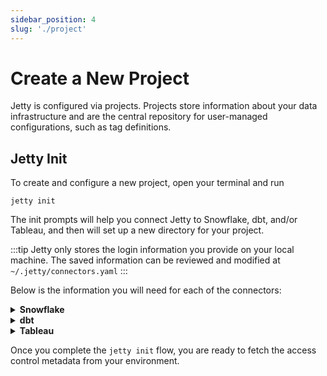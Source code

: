 ```yaml
---
sidebar_position: 4
slug: './project'
---
```


# Create a New Project

Jetty is configured via projects. Projects store information about your data infrastructure and are the central repository for user-managed configurations, such as tag definitions.

## Jetty Init

To create and configure a new project, open your terminal and run

```
jetty init
```

The init prompts will help you connect Jetty to Snowflake, dbt, and/or Tableau, and then will set up a new directory for your project.

:::tip
Jetty only stores the login information you provide on your local machine. The saved information can be reviewed and modified at `~/.jetty/connectors.yaml`
:::

Below is the information you will need for each of the connectors:

<details>
  <summary><strong>Snowflake</strong></summary>
  <div>
    <p>To read the relevant metadata from Snowflake, Jetty needs to use an account with the `SECUIRTYADMIN` role and usage permissions on a warehouse.</p>
    <p>To make setup easy, be ready with the following:</p>
    <ol>
      <li>Your Snowflake account identifier. This is easiest to get in SQL with <code>SELECT current_account();</code>. This field can be the account locator (like <code>cea29483</code>) or org account name, dash-separated (like <code>MRLDK-ESA98348</code>) See https://tinyurl.com/snow-account-id for more.</li>
      <li>The name of the Snowflake user you would like Jetty to use. We recommend creating a new user specifically for Jetty.</li>
      <li>The name of a warehouse your Jetty user has the <code>USAGE</code> privilege on.</li>
    </ol>
  </div>
</details>

<details>
  <summary><strong>dbt</strong></summary>
  <div>
    <p>Jetty uses dbt as a source for in-Snowflake lineage data. For this to work, Jetty needs access to your dbt project.</p>
    <p>To make setup easy, be ready with the following:</p>
    <ol>
      <li>The path to your dbt project</li>
      <li>Your Snowflake account identifier. This helps link your dbt project to the right Snowflake account.</li>
    </ol>
    <p>Once Jetty can access your dbt project, it will check for the <code>target/manifest.json</code> file, and if it can't find one, ask you to generate one with <code>dbt docs generate</code>.</p>
  </div>
</details>

<details>
  <summary><strong>Tableau</strong></summary>
  <div>
    <p>To read the relevant metadata from Tableau, Jetty needs credentials to an account with account or site admin privileges.</p>
    <p>To make setup easy, be ready with the following:</p>
    <ol>
      <li>Your Tableau URL (something like <code>fs.online.tableau.com</code>).</li>
      <li>Your Tableau site name.</li>
      <li>The username of the user Jetty will use to connect.</li>
      <li>The password of the user Jetty will use to connect.</li>
    </ol>
  </div>
</details>

Once you complete the `jetty init` flow, you are ready to fetch the access control metadata from your environment.
